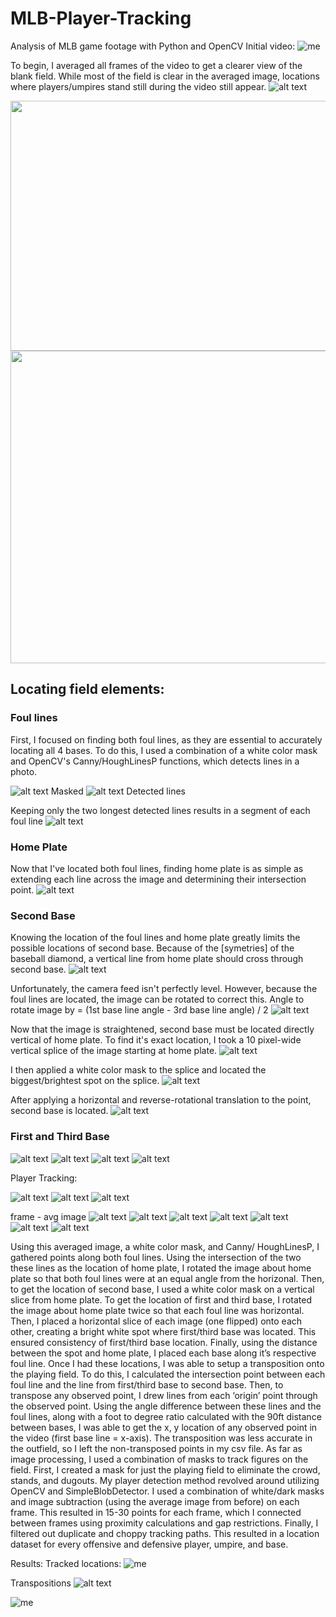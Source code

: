 # MLB-Player-Tracking
Analysis of MLB game footage with Python and OpenCV
Initial video:
![me](https://github.com/jacksonlewis87/MLB-Player-Tracking/blob/inital_upload/media/gifs/initial_gif.gif?raw=true)

To begin, I averaged all frames of the video to get a clearer view of the blank field. While most of the field is clear in the averaged image, locations where players/umpires stand still during the video still appear.
![alt text](https://github.com/jacksonlewis87/MLB-Player-Tracking/blob/inital_upload/media/images/avgImage.jpg?raw=true)

<img src="https://github.com/jacksonlewis87/MLB-Player-Tracking/blob/inital_upload/media/images/avgImage.jpg?raw=true" width="600" height="400" />
<img src="https://github.com/jacksonlewis87/MLB-Player-Tracking/blob/inital_upload/media/gifs/initial_gif.gif?raw=true" width="840" height="500" />

## Locating field elements:

### Foul lines

First, I focused on finding both foul lines, as they are essential to accurately locating all 4 bases. To do this, I used a combination of a white color mask and OpenCV's Canny/HoughLinesP functions, which detects lines in a photo.

![alt text](https://github.com/jacksonlewis87/MLB-Player-Tracking/blob/inital_upload/media/images/foulLineMask.jpg?raw=true)
Masked
![alt text](https://github.com/jacksonlewis87/MLB-Player-Tracking/blob/inital_upload/media/images/foulLineEdgesCanny.jpg?raw=true)
Detected lines

Keeping only the two longest detected lines results in a segment of each foul line
![alt text](https://github.com/jacksonlewis87/MLB-Player-Tracking/blob/inital_upload/media/images/detectedFoulLines.jpg?raw=true)

### Home Plate

Now that I've located both foul lines, finding home plate is as simple as extending each line across the image and determining their intersection point.
![alt text](https://github.com/jacksonlewis87/MLB-Player-Tracking/blob/inital_upload/media/images/foulLinesAndHomePlate.jpg?raw=true)

### Second Base

Knowing the location of the foul lines and home plate greatly limits the possible locations of second base. Because of the [symetries] of the baseball diamond, a vertical line from home plate should cross through second base.
![alt text](https://github.com/jacksonlewis87/MLB-Player-Tracking/blob/inital_upload/media/images/secondBaseUnrotated.jpg?raw=true)

Unfortunately, the camera feed isn't perfectly level. However, because the foul lines are located, the image can be rotated to correct this.
Angle to rotate image by = (1st base line angle - 3rd base line angle) / 2
![alt text](https://github.com/jacksonlewis87/MLB-Player-Tracking/blob/inital_upload/media/images/secondBaseStraightened.jpg?raw=true)

Now that the image is straightened, second base must be located directly vertical of home plate. To find it's exact location, I took a 10 pixel-wide vertical splice of the image starting at home plate.
![alt text](https://github.com/jacksonlewis87/MLB-Player-Tracking/blob/inital_upload/media/images/secondBaseSplice.jpg?raw=true)

I then applied a white color mask to the splice and located the biggest/brightest spot on the splice.
![alt text](https://github.com/jacksonlewis87/MLB-Player-Tracking/blob/inital_upload/media/images/secondBaseSpliceMasked.jpg?raw=true)

After applying a horizontal and reverse-rotational translation to the point, second base is located.
![alt text](https://github.com/jacksonlewis87/MLB-Player-Tracking/blob/inital_upload/media/images/secondBaseLocated.jpg?raw=true)

### First and Third Base
![alt text](https://github.com/jacksonlewis87/MLB-Player-Tracking/blob/inital_upload/media/images/firstBaseSplice.jpg?raw=true)
![alt text](https://github.com/jacksonlewis87/MLB-Player-Tracking/blob/inital_upload/media/images/thirdBaseSplice.jpg?raw=true)
![alt text](https://github.com/jacksonlewis87/MLB-Player-Tracking/blob/inital_upload/media/images/firstAndThirdAveraged.jpg?raw=true)
![alt text](https://github.com/jacksonlewis87/MLB-Player-Tracking/blob/inital_upload/media/images/firstAndThirdBaseLocated.jpg?raw=true)



Player Tracking:

![alt text](https://github.com/jacksonlewis87/MLB-Player-Tracking/blob/inital_upload/media/images/avgImageFieldMask.jpg?raw=true)
![alt text](https://github.com/jacksonlewis87/MLB-Player-Tracking/blob/inital_upload/media/images/avgImageGrassMask.jpg?raw=true)
![alt text](https://github.com/jacksonlewis87/MLB-Player-Tracking/blob/inital_upload/media/images/firstFrame.jpg?raw=true)

frame - avg image
![alt text](https://github.com/jacksonlewis87/MLB-Player-Tracking/blob/inital_upload/media/images/detectDefensivePlayers.jpg?raw=true)
![alt text](https://github.com/jacksonlewis87/MLB-Player-Tracking/blob/inital_upload/media/images/detectCatcher.jpg?raw=true)
![alt text](https://github.com/jacksonlewis87/MLB-Player-Tracking/blob/inital_upload/media/images/detectOpposingPlayers.jpg?raw=true)
![alt text](https://github.com/jacksonlewis87/MLB-Player-Tracking/blob/inital_upload/media/images/detectUmpires.jpg?raw=true)
![alt text](https://github.com/jacksonlewis87/MLB-Player-Tracking/blob/inital_upload/media/images/combinedMasks.jpg?raw=true)
![alt text](https://github.com/jacksonlewis87/MLB-Player-Tracking/blob/inital_upload/media/images/detectedPoints.jpg?raw=true)
![alt text](https://github.com/jacksonlewis87/MLB-Player-Tracking/blob/inital_upload/media/images/detectedPoints2.jpg?raw=true)


Using this averaged image, a white color mask, and Canny/ HoughLinesP, I gathered points along both foul lines. Using the intersection of the two these lines as the location of home plate, I rotated the image about home plate so that both foul lines were at an equal angle from the horizonal. Then, to get the location of second base, I used a white color mask on a vertical slice from home plate. To get the location of first and third base, I rotated the image about home plate twice so that each foul line was horizontal. Then, I placed a horizontal slice of each image (one flipped) onto each other, creating a bright white spot where first/third base was located. This ensured consistency of first/third base location. Finally, using the distance between the spot and home plate, I placed each base along it’s respective foul line. Once I had these locations, I was able to setup a transposition onto the playing field. To do this, I calculated the intersection point between each foul line and the line from first/third base to second base. Then, to transpose any observed point, I drew lines from each ‘origin’ point through the observed point. Using the angle difference between these lines and the foul lines, along with a foot to degree ratio calculated with the 90ft distance between bases, I was able to get the x, y location of any observed point in the video (first base line = x-axis). The transposition was less accurate in the outfield, so I left the non-transposed points in my csv file. As far as image processing, I used a combination of masks to track figures on the field. First, I created a mask for just the playing field to eliminate the crowd, stands, and dugouts. My player detection method revolved around utilizing OpenCV and SimpleBlobDetector. I used a combination of white/dark masks and image subtraction (using the average image from before) on each frame. This resulted in 15-30 points for each frame, which I connected between frames using proximity calculations and gap restrictions. Finally, I filtered out duplicate and choppy tracking paths. This resulted in a location dataset for every offensive and defensive player, umpire, and base.



Results:
Tracked locations:
![me](https://github.com/jacksonlewis87/MLB-Player-Tracking/blob/inital_upload/media/gifs/tracked_gif.gif?raw=true)


Transpositions
![alt text](https://github.com/jacksonlewis87/MLB-Player-Tracking/blob/inital_upload/media/images/transformationGrid.jpg?raw=true)

![me](https://github.com/jacksonlewis87/MLB-Player-Tracking/blob/inital_upload/media/gifs/transposed_gif.gif?raw=true)


